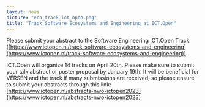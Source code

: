 ```yaml
---
layout: news
picture: "eco_track_ict_open.png"
title: "Track Software Ecosystems and Engineering at ICT.Open"
---
```


Please submit your abstract to the Software Engineering ICT.Open Track ([https://www.ictopen.nl/track-software-ecosystems-and-engineering](https://www.ictopen.nl/track-software-ecosystems-and-engineering)). 

ICT.Open will organize 14 tracks on April 20th. Please make sure to submit your talk abstract or poster proposal by January 19th. It will be beneficial for VERSEN and the track if many submissions are received, so please ensure to submit your abstracts through this link: 
[https://www.ictopen.nl/abstracts-nwo-ictopen2023](https://www.ictopen.nl/abstracts-nwo-ictopen2023)